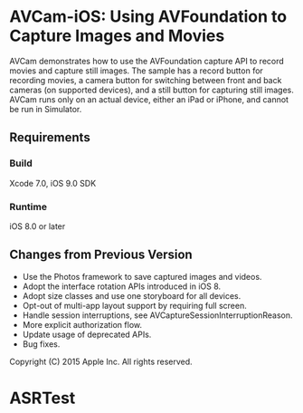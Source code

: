 # AVCam-iOS: Using AVFoundation to Capture Images and Movies

AVCam demonstrates how to use the  AVFoundation capture API to record movies and capture still images. The sample has a record button for recording movies, a camera button for switching between front and back cameras (on supported devices), and a still button for capturing still images. AVCam runs only on an actual device, either an iPad or iPhone, and cannot be run in Simulator.

## Requirements

### Build

Xcode 7.0, iOS 9.0 SDK

### Runtime

iOS 8.0 or later

## Changes from Previous Version

- Use the Photos framework to save captured images and videos.
- Adopt the interface rotation APIs introduced in iOS 8.
- Adopt size classes and use one storyboard for all devices.
- Opt-out of multi-app layout support by requiring full screen.
- Handle session interruptions, see AVCaptureSessionInterruptionReason.
- More explicit authorization flow.
- Update usage of deprecated APIs.
- Bug fixes.

Copyright (C) 2015 Apple Inc. All rights reserved.
# ASRTest
